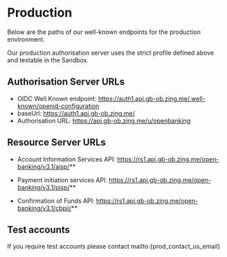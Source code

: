# Production

Below are the paths of our well-known endpoints for the production environment.

Our production authorisation server uses the strict profile defined above and testable in the Sandbox.

## Authorisation Server URLs
- OIDC Well Known endpoint: https://auth1.api.gb-ob.zing.me/.well-known/openid-configuration
- baseUrl: https://auth1.api.gb-ob.zing.me/
- Authorisation URL: https://api.gb-ob.zing.me/u/openbanking

## Resource Server URLs
- Account Information Services API: https://rs1.api.gb-ob.zing.me/open-banking/v3.1/aisp/**

- Payment initiation services API: https://rs1.api.gb-ob.zing.me/open-banking/v3.1/pisp/**

- Confirmation of Funds API: https://rs1.api.gb-ob.zing.me/open-banking/v3.1/cbpii/**

## Test accounts
If you require test accounts please contact mailto:{prod_contact_us_email}
